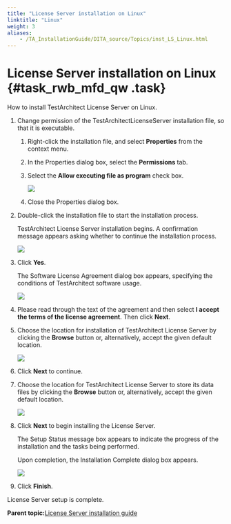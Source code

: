 ```yaml
--- 
title: "License Server installation on Linux"
linktitle: "Linux"
weight: 3
aliases: 
    - /TA_InstallationGuide/DITA_source/Topics/inst_LS_Linux.html
---
```

# License Server installation on Linux {#task_rwb_mfd_qw .task}

How to install TestArchitect License Server on Linux.

1.  Change permission of the TestArchitectLicenseServer installation file, so that it is executable.

    1.  Right-click the installation file, and select **Properties** from the context menu.

    2.  In the Properties dialog box, select the **Permissions** tab.

    3.  Select the **Allow executing file as program** check box.

        ![](../Images/install_LS_Linux_1.png)

    4.  Close the Properties dialog box.

2.  Double-click the installation file to start the installation process.

    TestArchitect License Server installation begins. A confirmation message appears asking whether to continue the installation process.

    ![](../Images/install_LS_Linux_2.png)

3.  Click **Yes**.

    The Software License Agreement dialog box appears, specifying the conditions of TestArchitect software usage.

    ![](../Images/install_LS_Linux_3.png)

4.  Please read through the text of the agreement and then select **I accept the terms of the license agreement**. Then click **Next**.

5.  Choose the location for installation of TestArchitect License Server by clicking the **Browse** button or, alternatively, accept the given default location.

    ![](../Images/install_LS_Linux_4.png)

6.  Click **Next** to continue.

7.  Choose the location for TestArchitect License Server to store its data files by clicking the **Browse** button or, alternatively, accept the given default location.

    ![](../Images/install_LS_Linux_5.png)

8.  Click **Next** to begin installing the License Server.

    The Setup Status message box appears to indicate the progress of the installation and the tasks being performed.

    Upon completion, the Installation Complete dialog box appears.

    ![](../Images/install_LS_Linux_7.png)

9.  Click **Finish**.


License Server setup is complete.

**Parent topic:**[License Server installation guide](../../../TA_InstallationGuide/DITA_source/Topics/inst_LS.html)

